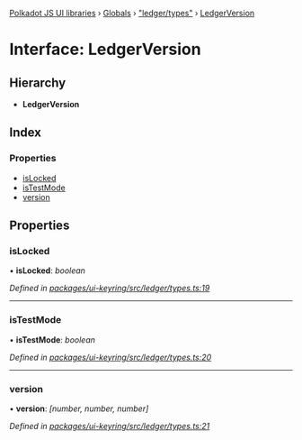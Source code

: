 [Polkadot JS UI libraries](../README.md) › [Globals](../globals.md) › ["ledger/types"](../modules/_ledger_types_.md) › [LedgerVersion](_ledger_types_.ledgerversion.md)

# Interface: LedgerVersion

## Hierarchy

* **LedgerVersion**

## Index

### Properties

* [isLocked](_ledger_types_.ledgerversion.md#islocked)
* [isTestMode](_ledger_types_.ledgerversion.md#istestmode)
* [version](_ledger_types_.ledgerversion.md#version)

## Properties

###  isLocked

• **isLocked**: *boolean*

*Defined in [packages/ui-keyring/src/ledger/types.ts:19](https://github.com/polkadot-js/ui/blob/4f025cb9/packages/ui-keyring/src/ledger/types.ts#L19)*

___

###  isTestMode

• **isTestMode**: *boolean*

*Defined in [packages/ui-keyring/src/ledger/types.ts:20](https://github.com/polkadot-js/ui/blob/4f025cb9/packages/ui-keyring/src/ledger/types.ts#L20)*

___

###  version

• **version**: *[number, number, number]*

*Defined in [packages/ui-keyring/src/ledger/types.ts:21](https://github.com/polkadot-js/ui/blob/4f025cb9/packages/ui-keyring/src/ledger/types.ts#L21)*
